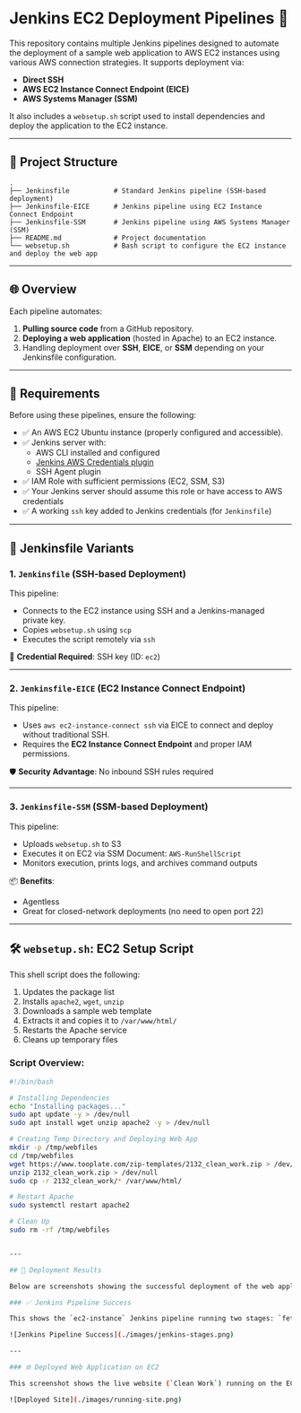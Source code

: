 # Jenkins EC2 Deployment Pipelines 🚀

This repository contains multiple Jenkins pipelines designed to automate the deployment of a sample web application to AWS EC2 instances using various AWS connection strategies. It supports deployment via:

- **Direct SSH**
- **AWS EC2 Instance Connect Endpoint (EICE)**
- **AWS Systems Manager (SSM)**

It also includes a `websetup.sh` script used to install dependencies and deploy the application to the EC2 instance.

---

## 📂 Project Structure

```
.
├── Jenkinsfile           # Standard Jenkins pipeline (SSH-based deployment)
├── Jenkinsfile-EICE      # Jenkins pipeline using EC2 Instance Connect Endpoint
├── Jenkinsfile-SSM       # Jenkins pipeline using AWS Systems Manager (SSM)
├── README.md             # Project documentation
└── websetup.sh           # Bash script to configure the EC2 instance and deploy the web app
```





---

## 🌐 Overview

Each pipeline automates:

1. **Pulling source code** from a GitHub repository.
2. **Deploying a web application** (hosted in Apache) to an EC2 instance.
3. Handling deployment over **SSH**, **EICE**, or **SSM** depending on your Jenkinsfile configuration.

---

## 🔧 Requirements

Before using these pipelines, ensure the following:

- ✅ An AWS EC2 Ubuntu instance (properly configured and accessible).
- ✅ Jenkins server with:
  - AWS CLI installed and configured
  - [Jenkins AWS Credentials plugin](https://plugins.jenkins.io/aws-credentials/)
  - SSH Agent plugin
- ✅ IAM Role with sufficient permissions (EC2, SSM, S3)
- ✅ Your Jenkins server should assume this role or have access to AWS credentials
- ✅ A working `ssh` key added to Jenkins credentials (for `Jenkinsfile`)

---

## 📜 Jenkinsfile Variants

### 1. `Jenkinsfile` (SSH-based Deployment)

This pipeline:
- Connects to the EC2 instance using SSH and a Jenkins-managed private key.
- Copies `websetup.sh` using `scp`
- Executes the script remotely via `ssh`

🔑 **Credential Required**: SSH key (ID: `ec2`)

---

### 2. `Jenkinsfile-EICE` (EC2 Instance Connect Endpoint)

This pipeline:
- Uses `aws ec2-instance-connect ssh` via EICE to connect and deploy without traditional SSH.
- Requires the **EC2 Instance Connect Endpoint** and proper IAM permissions.

🛡️ **Security Advantage**: No inbound SSH rules required

---

### 3. `Jenkinsfile-SSM` (SSM-based Deployment)

This pipeline:
- Uploads `websetup.sh` to S3
- Executes it on EC2 via SSM Document: `AWS-RunShellScript`
- Monitors execution, prints logs, and archives command outputs

📦 **Benefits**:
- Agentless
- Great for closed-network deployments (no need to open port 22)

---

## 🛠 `websetup.sh`: EC2 Setup Script

This shell script does the following:

1. Updates the package list
2. Installs `apache2`, `wget`, `unzip`
3. Downloads a sample web template
4. Extracts it and copies it to `/var/www/html/`
5. Restarts the Apache service
6. Cleans up temporary files

### Script Overview:

```bash
#!/bin/bash

# Installing Dependencies
echo "Installing packages..."
sudo apt update -y > /dev/null
sudo apt install wget unzip apache2 -y > /dev/null

# Creating Temp Directory and Deploying Web App
mkdir -p /tmp/webfiles
cd /tmp/webfiles
wget https://www.tooplate.com/zip-templates/2132_clean_work.zip > /dev/null
unzip 2132_clean_work.zip > /dev/null
sudo cp -r 2132_clean_work/* /var/www/html/

# Restart Apache
sudo systemctl restart apache2

# Clean Up
sudo rm -rf /tmp/webfiles


---

## 📸 Deployment Results

Below are screenshots showing the successful deployment of the web application to an EC2 instance using Jenkins.

### ✅ Jenkins Pipeline Success

This shows the `ec2-instance` Jenkins pipeline running two stages: `fetch code` and `deploy to EC2`. All stages completed successfully.

![Jenkins Pipeline Success](./images/jenkins-stages.png)

---

### 🌐 Deployed Web Application on EC2

This screenshot shows the live website (`Clean Work`) running on the EC2 instance at `http://54.164.217.241`.

![Deployed Site](./images/running-site.png)